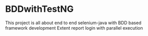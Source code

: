 # BDDwithTestNG
This project is all about end to end selenium-java with BDD based framework development Extent report login with parallel execution
